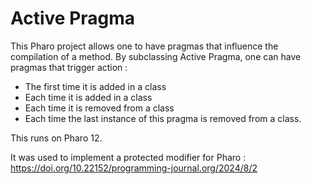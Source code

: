 # Active Pragma

This Pharo project allows one to have pragmas that influence the compilation of a method.
By subclassing Active Pragma, one can have pragmas that trigger action :
- The first time it is added in a class
- Each time it is added in a class
- Each time it is removed from a class
- Each time the last instance of this pragma is removed from a class.

This runs on Pharo 12.

It was used to implement a protected modifier for Pharo : https://doi.org/10.22152/programming-journal.org/2024/8/2
